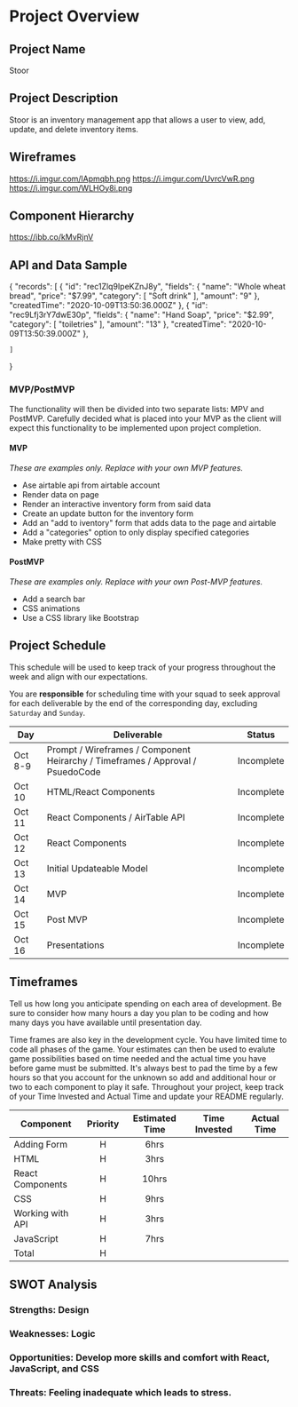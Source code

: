 # Project Overview

## Project Name

Stoor

## Project Description

Stoor is an inventory management app that allows a user to view, add, update, and delete inventory items.

## Wireframes

https://i.imgur.com/lApmqbh.png
https://i.imgur.com/UvrcVwR.png
https://i.imgur.com/WLHOy8i.png

## Component Hierarchy

https://ibb.co/kMvRjnV

## API and Data Sample

{
    "records": [
        {
            "id": "rec1Zlq9IpeKZnJ8y",
            "fields": {
                "name": "Whole wheat bread",
                "price": "$7.99",
                "category": [
                    "Soft drink"
                ],
                "amount": "9"
            },
            "createdTime": "2020-10-09T13:50:36.000Z"
        },
        {
            "id": "rec9Lfj3rY7dwE30p",
            "fields": {
                "name": "Hand Soap",
                "price": "$2.99",
                "category": [
                    "toiletries"
                ],
                "amount": "13"
            },
            "createdTime": "2020-10-09T13:50:39.000Z"
        },
        
    ]
}
### MVP/PostMVP

The functionality will then be divided into two separate lists: MPV and PostMVP.  Carefully decided what is placed into your MVP as the client will expect this functionality to be implemented upon project completion.  

#### MVP 
*These are examples only. Replace with your own MVP features.*

- Ase airtable api from airtable account
- Render data on page 
- Render an interactive inventory form from said data
- Create an update button for the inventory form
- Add an "add to iventory" form that adds data to the page and airtable
- Add a "categories" option to only display specified categories
- Make pretty with CSS

#### PostMVP  
*These are examples only. Replace with your own Post-MVP features.*

- Add a search bar
- CSS animations
- Use a CSS library like Bootstrap

## Project Schedule

This schedule will be used to keep track of your progress throughout the week and align with our expectations.  

You are **responsible** for scheduling time with your squad to seek approval for each deliverable by the end of the corresponding day, excluding `Saturday` and `Sunday`.

|  Day | Deliverable | Status
|---|---| ---|
|Oct 8-9| Prompt / Wireframes / Component Heirarchy / Timeframes / Approval / PsuedoCode| Incomplete
|Oct 10| HTML/React Components | Incomplete
|Oct 11| React Components / AirTable API | Incomplete
|Oct 12| React Components | Incomplete
|Oct 13| Initial Updateable Model  | Incomplete
|Oct 14| MVP | Incomplete
|Oct 15| Post MVP| Incomplete
|Oct 16| Presentations | Incomplete

## Timeframes

Tell us how long you anticipate spending on each area of development. Be sure to consider how many hours a day you plan to be coding and how many days you have available until presentation day.

Time frames are also key in the development cycle.  You have limited time to code all phases of the game.  Your estimates can then be used to evalute game possibilities based on time needed and the actual time you have before game must be submitted. It's always best to pad the time by a few hours so that you account for the unknown so add and additional hour or two to each component to play it safe. Throughout your project, keep track of your Time Invested and Actual Time and update your README regularly.

| Component | Priority | Estimated Time | Time Invested | Actual Time |
| --- | :---: |  :---: | :---: | :---: |
| Adding Form | H | 6hrs|  |  |
| HTML | H | 3hrs|  |  |
| React Components | H | 10hrs|  |  |
| CSS| H | 9hrs|  |  |
| Working with API | H | 3hrs|  |  |
| JavaScript| H | 7hrs|  | |
| Total | H | |  |  |

## SWOT Analysis

### Strengths: Design

### Weaknesses: Logic

### Opportunities: Develop more skills and comfort with React, JavaScript, and CSS

### Threats: Feeling inadequate which leads to stress.
